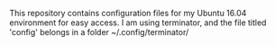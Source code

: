 This repository contains configuration files for my Ubuntu 16.04 environment for easy access. I am using terminator, and the file titled 'config' belongs in a folder ~/.config/terminator/
